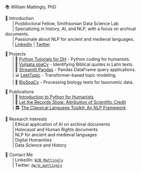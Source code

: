 📚 William Mattingly, PhD

📕 Introduction  
&nbsp;&nbsp;&nbsp;&nbsp;&nbsp;&nbsp;| Postdoctoral Fellow, Smithsonian Data Science Lab  
&nbsp;&nbsp;&nbsp;&nbsp;&nbsp;&nbsp;| Specializing in history, AI, and NLP, with a focus on archival documents.  
&nbsp;&nbsp;&nbsp;&nbsp;&nbsp;&nbsp;| Passionate about NLP for ancient and medieval languages.  
&nbsp;&nbsp;&nbsp;&nbsp;&nbsp;&nbsp;| [LinkedIn](https://www.linkedin.com/in/wjbmattingly/) | [Twitter](https://twitter.com/wjb_mattingly)  

📙 Projects  
&nbsp;&nbsp;&nbsp;&nbsp;&nbsp;&nbsp;| 🐍 [Python Tutorials for DH](https://www.youtube.com/pythontutorialsfordigitalhumanities) - Python coding for humanists.  
&nbsp;&nbsp;&nbsp;&nbsp;&nbsp;&nbsp;| 📖 [Vulgata spaCy](https://github.com/wjbmattingly/vulgata-spacy) - Identifying Biblical quotes in Latin texts.  
&nbsp;&nbsp;&nbsp;&nbsp;&nbsp;&nbsp;| 🐼 [Streamlit Pandas](https://github.com/wjbmattingly/streamlit-pandas) - Pandas DataFrame query applications.  
&nbsp;&nbsp;&nbsp;&nbsp;&nbsp;&nbsp;| 📊 [LeetTopic](https://github.com/wjbmattingly/leet-topic) - Transformer-based topic modeling.  
&nbsp;&nbsp;&nbsp;&nbsp;&nbsp;&nbsp;| 🧬 [BioSpaCy](https://github.com/wjbmattingly/biospacy) - Processing biology texts for taxonomic data.  

📗 Publications  
&nbsp;&nbsp;&nbsp;&nbsp;&nbsp;&nbsp;| 📖 [Introduction to Python for Humanists](https://www.routledge.com/Introduction-to-Python-for-Humanists/Mattingly/p/book/9781032378374)  
&nbsp;&nbsp;&nbsp;&nbsp;&nbsp;&nbsp;| 🧪 [Let the Records Show: Attribution of Scientific Credit](https://www.journals.uchicago.edu/doi/10.1086/724949)  
&nbsp;&nbsp;&nbsp;&nbsp;&nbsp;&nbsp;| 🏛️ [The Classical Language Toolkit: An NLP Framework](https://aclanthology.org/2021.acl-demo.3.pdf)  

📘 Research Interests  
&nbsp;&nbsp;&nbsp;&nbsp;&nbsp;&nbsp;| Ethical application of AI on archival documents  
&nbsp;&nbsp;&nbsp;&nbsp;&nbsp;&nbsp;| Holocaust and Human Rights documents  
&nbsp;&nbsp;&nbsp;&nbsp;&nbsp;&nbsp;| NLP for ancient and medieval languages  
&nbsp;&nbsp;&nbsp;&nbsp;&nbsp;&nbsp;| Digital Humanities  
&nbsp;&nbsp;&nbsp;&nbsp;&nbsp;&nbsp;| Data Science and History  

📒 Contact Me  
&nbsp;&nbsp;&nbsp;&nbsp;&nbsp;&nbsp;| LinkedIn: [`WJB Mattingly`](https://www.linkedin.com/in/wjbmattingly/)  
&nbsp;&nbsp;&nbsp;&nbsp;&nbsp;&nbsp;| Twitter: [`@wjb_mattingly`](https://twitter.com/wjb_mattingly)  
